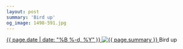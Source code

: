 ```yaml
---
layout: post
summary: 'Bird up'
og_image: 1498-591.jpg
---
```


<p>
 <time>
  <a href="/1498">
   {{ page.date | date: "%B %-d, %Y" }}
  </a>
 </time>
 <a href="/1498">
  <img alt="{{ page.summary }}" sizes="(min-width: 700px) 50vw, calc(100vw - 2rem)" src="{{ site.assets_url }}/1498-296.jpg" srcset="{{ site.assets_url }}/1498-148.jpg 148w, {{ site.assets_url }}/1498-296.jpg 296w, {{ site.assets_url }}/1498-443.jpg 443w, {{ site.assets_url }}/1498-591.jpg 591w"/>
 </a>
 <span>
  Bird up
 </span>
</p>
